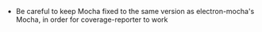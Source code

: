 - Be careful to keep Mocha fixed to the same version as electron-mocha's Mocha, in order for coverage-reporter to work
